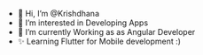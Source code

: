 - 👋 Hi, I’m @Krishdhana
- 👀 I’m interested in Developing Apps
- 🌱 I’m currently Working as as Angular Developer
- ✨ Learning Flutter for Mobile development :)

<!---
Krishdhana/Krishdhana is a ✨ special ✨ repository because its `README.md` (this file) appears on your GitHub profile.
You can click the Preview link to take a look at your changes.
--->
